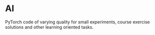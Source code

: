 # AI
PyTorch code of varying quality for small experiments, course exercise solutions and other learning oriented tasks.

